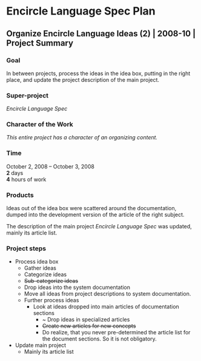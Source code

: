 ﻿Encircle Language Spec Plan
===========================

Organize Encircle Language Ideas (2) | 2008-10 | Project Summary 
----------------------------------------------------------------

### Goal

In between projects, process the ideas in the idea box, putting in the right place, and update the project description of the main project.

### Super-project

*Encircle Language Spec*

### Character of the Work

*This entire project has a character of an organizing content.*

### Time

October 2, 2008 – October 3, 2008  
__2__ days  
__4__ hours of work

### Products

Ideas out of the idea box were scattered around the documentation, dumped into the development version of the article of the right subject.

The description of the main project *Encircle Language Spec* was updated, mainly its article list.

### Project steps

- Process idea box
    - Gather ideas
    - Categorize ideas
    - ~~Sub-categorize ideas~~
    - Drop ideas into the system documentation
    - Move all ideas from project descriptions to system documentation.
    - Further process ideas
        - Look at ideas dropped into main articles of documentation sections
            - ~ Drop ideas in specialized articles
            - ~~Create new articles for new concepts~~
            - Do realize, that you never pre-determined the article list for the document sections. So it is not obligatory.
- Update main project
    - Mainly its article list
